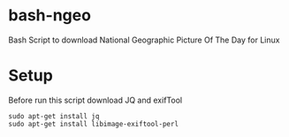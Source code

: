 # bash-ngeo
Bash Script to download National Geographic Picture Of The Day for Linux

Setup
=================

  Before run this script download JQ and exifTool
  
    sudo apt-get install jq
    sudo apt-get install libimage-exiftool-perl 
